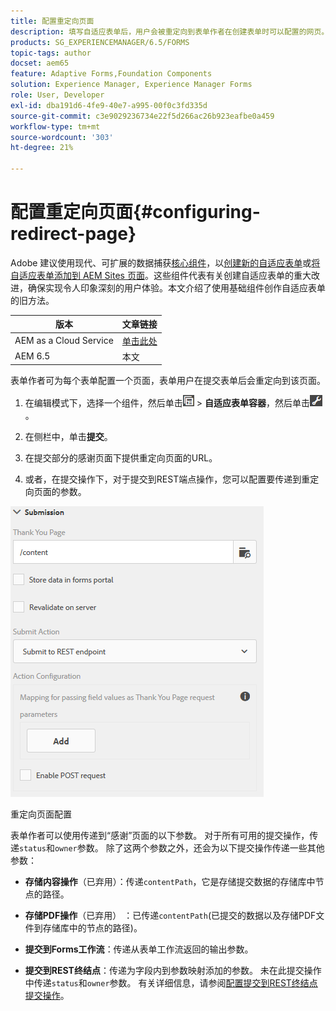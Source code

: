 ```yaml
---
title: 配置重定向页面
description: 填写自适应表单后，用户会被重定向到表单作者在创建表单时可以配置的网页。
products: SG_EXPERIENCEMANAGER/6.5/FORMS
topic-tags: author
docset: aem65
feature: Adaptive Forms,Foundation Components
solution: Experience Manager, Experience Manager Forms
role: User, Developer
exl-id: dba191d6-4fe9-40e7-a995-00f0c3fd335d
source-git-commit: c3e9029236734e22f5d266ac26b923eafbe0a459
workflow-type: tm+mt
source-wordcount: '303'
ht-degree: 21%

---
```


# 配置重定向页面{#configuring-redirect-page}

<span class="preview">Adobe 建议使用现代、可扩展的数据捕获[核心组件](https://experienceleague.adobe.com/docs/experience-manager-core-components/using/adaptive-forms/introduction.html?lang=zh-Hans)，以[创建新的自适应表单](/help/forms/using/create-an-adaptive-form-core-components.md)或[将自适应表单添加到 AEM Sites 页面](/help/forms/using/create-or-add-an-adaptive-form-to-aem-sites-page.md)。这些组件代表有关创建自适应表单的重大改进，确保实现令人印象深刻的用户体验。本文介绍了使用基础组件创作自适应表单的旧方法。</span>

| 版本 | 文章链接 |
| -------- | ---------------------------- |
| AEM as a Cloud Service | [单击此处](https://experienceleague.adobe.com/docs/experience-manager-cloud-service/content/forms/adaptive-forms-authoring/authoring-adaptive-forms-foundation-components/configure-submit-actions-and-metadata-submission/configuring-redirect-page.html?lang=zh-Hans) |
| AEM 6.5 | 本文 |

表单作者可为每个表单配置一个页面，表单用户在提交表单后会重定向到该页面。

1. 在编辑模式下，选择一个组件，然后单击![字段级](assets/field-level.png) > **自适应表单容器**，然后单击![cmppr](assets/cmppr.png)。

1. 在侧栏中，单击&#x200B;**提交**。

1. 在提交部分的感谢页面下提供重定向页面的URL。
1. 或者，在提交操作下，对于提交到REST端点操作，您可以配置要传递到重定向页面的参数。

![重定向页面配置](assets/thank-you-setting-1.png)

重定向页面配置

表单作者可以使用传递到“感谢”页面的以下参数。 对于所有可用的提交操作，传递`status`和`owner`参数。 除了这两个参数之外，还会为以下提交操作传递一些其他参数：

* **存储内容操作**（已弃用）：传递`contentPath`，它是存储提交数据的存储库中节点的路径。

* **存储PDF操作**（已弃用） ：已传递`contentPath`(已提交的数据以及存储PDF文件到存储库中的节点的路径)。

* **提交到Forms工作流**：传递从表单工作流返回的输出参数。

* **提交到REST终结点**：传递为字段内到参数映射添加的参数。 未在此提交操作中传递`status`和`owner`参数。 有关详细信息，请参阅[配置提交到REST终结点提交操作](../../forms/using/configuring-submit-actions.md)。
